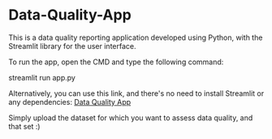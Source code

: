 # Data-Quality-App
This is a data quality reporting application developed using Python, with the Streamlit library for the user interface.

To run the app, open the CMD and type the following command:

streamlit run app.py

Alternatively, you can use this link, and there's no need to install Streamlit or any dependencies:
[Data Quality App](https://data-quality-app.streamlit.app/)

Simply upload the dataset for which you want to assess data quality, and that set :)
